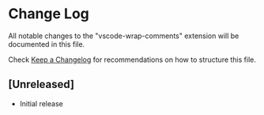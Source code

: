 # Change Log

All notable changes to the "vscode-wrap-comments" extension will be documented in this file.

Check [Keep a Changelog](http://keepachangelog.com/) for recommendations on how to structure this file.

## [Unreleased]

- Initial release